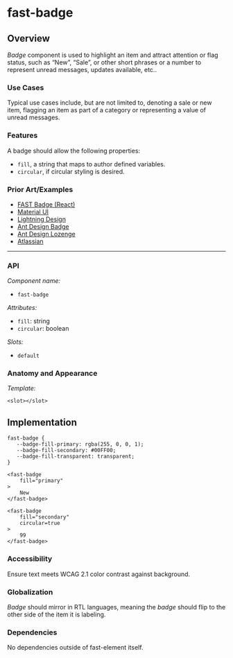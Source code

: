 # fast-badge

## Overview

*Badge* component is used to highlight an item and attract attention or flag status, such as “New”, “Sale”, or other short phrases or a number to represent unread messages, updates available, etc..

### Use Cases

Typical use cases include, but are not limited to, denoting a sale or new item, flagging an item as part of a category or representing a value of unread messages.
  
### Features

A badge should allow the following properties:
- `fill`, a string that maps to author defined variables.
- `circular`, if circular styling is desired.

### Prior Art/Examples
- [FAST Badge (React)](https://www.npmjs.com/package/@microsoft/fast-components-react-msft)
- [Material UI](https://material-ui.com/components/badges/)
- [Lightning Design](https://www.lightningdesignsystem.com/components/badges/)
- [Ant Design Badge](https://ant.design/components/badge/)
- [Ant Design Lozenge](https://atlaskit.atlassian.com/packages/core/lozenge)
- [Atlassian](https://atlaskit.atlassian.com/packages/core/badge)

---

### API

*Component name:*
- `fast-badge`

*Attributes:*
- `fill`: string
- `circular`: boolean

*Slots:*
- `default`

### Anatomy and Appearance

*Template:*
```
<slot></slot>
```

## Implementation

```
fast-badge {
   --badge-fill-primary: rgba(255, 0, 0, 1);
   --badge-fill-secondary: #00FF00;
   --badge-fill-transparent: transparent;
}
```

```
<fast-badge
    fill="primary"
>
    New
</fast-badge>
```

```
<fast-badge
    fill="secondary"
    circular=true
>
    99
</fast-badge>
```

### Accessibility

Ensure text meets WCAG 2.1 color contrast against background.

### Globalization

*Badge* should mirror in RTL languages, meaning the *badge* should flip to the other side of the item it is labeling.

### Dependencies

No dependencies outside of fast-element itself.

